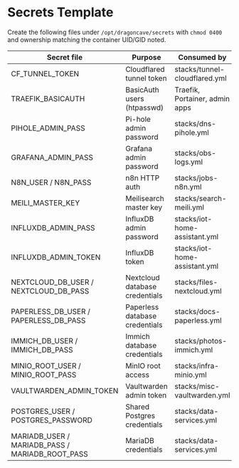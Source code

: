 # Secrets Template

Create the following files under `/opt/dragoncave/secrets` with `chmod 0400` and ownership matching the container UID/GID noted.

| Secret file | Purpose | Consumed by | UID:GID |
| --- | --- | --- | --- |
| CF_TUNNEL_TOKEN | Cloudflared tunnel token | stacks/tunnel-cloudflared.yml | 1000:1000 |
| TRAEFIK_BASICAUTH | BasicAuth users (htpasswd) | Traefik, Portainer, admin apps | 0:0 |
| PIHOLE_ADMIN_PASS | Pi-hole admin password | stacks/dns-pihole.yml | 0:0 |
| GRAFANA_ADMIN_PASS | Grafana admin password | stacks/obs-logs.yml | 1000:1000 |
| N8N_USER / N8N_PASS | n8n HTTP auth | stacks/jobs-n8n.yml | 1000:1000 |
| MEILI_MASTER_KEY | Meilisearch master key | stacks/search-meili.yml | 1000:1000 |
| INFLUXDB_ADMIN_PASS | InfluxDB admin password | stacks/iot-home-assistant.yml | 1000:1000 |
| INFLUXDB_ADMIN_TOKEN | InfluxDB token | stacks/iot-home-assistant.yml | 1000:1000 |
| NEXTCLOUD_DB_USER / NEXTCLOUD_DB_PASS | Nextcloud database credentials | stacks/files-nextcloud.yml | 999:999 |
| PAPERLESS_DB_USER / PAPERLESS_DB_PASS | Paperless database credentials | stacks/docs-paperless.yml | 999:999 |
| IMMICH_DB_USER / IMMICH_DB_PASS | Immich database credentials | stacks/photos-immich.yml | 999:999 |
| MINIO_ROOT_USER / MINIO_ROOT_PASS | MinIO root access | stacks/infra-minio.yml | 1000:1000 |
| VAULTWARDEN_ADMIN_TOKEN | Vaultwarden admin token | stacks/misc-vaultwarden.yml | 1000:1000 |
| POSTGRES_USER / POSTGRES_PASSWORD | Shared Postgres credentials | stacks/data-services.yml | 999:999 |
| MARIADB_USER / MARIADB_PASS / MARIADB_ROOT_PASS | MariaDB credentials | stacks/data-services.yml | 999:999 |
